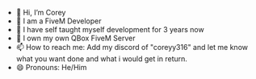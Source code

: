 - 👋 Hi, I’m Corey
- 👀 I am a FiveM Developer
- 🌱 I have self taught myself development for 3 years now
- 💞️ I own my own QBox FiveM Server
- 📫 How to reach me: Add my discord of "coreyy316" and let me know what you want done and what i would get in return.
- 😄 Pronouns: He/Him

<!---
--->
